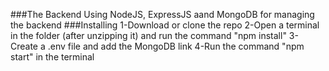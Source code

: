 ###The Backend
Using NodeJS, ExpressJS aand MongoDB for managing the backend
###Installing
1-Download or clone the repo
2-Open a terminal in the folder (after unzipping it) and run the command "npm install"
3-Create a .env file and add the MongoDB link
4-Run the command "npm start" in the terminal
